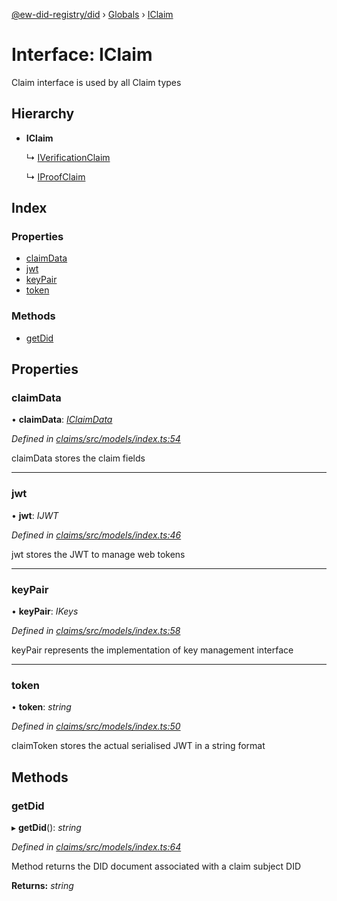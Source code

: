 [@ew-did-registry/did](../README.md) › [Globals](../globals.md) › [IClaim](iclaim.md)

# Interface: IClaim

Claim interface is used by all Claim types

## Hierarchy

* **IClaim**

  ↳ [IVerificationClaim](iverificationclaim.md)

  ↳ [IProofClaim](iproofclaim.md)

## Index

### Properties

* [claimData](iclaim.md#claimdata)
* [jwt](iclaim.md#jwt)
* [keyPair](iclaim.md#keypair)
* [token](iclaim.md#token)

### Methods

* [getDid](iclaim.md#getdid)

## Properties

###  claimData

• **claimData**: *[IClaimData](iclaimdata.md)*

*Defined in [claims/src/models/index.ts:54](https://github.com/energywebfoundation/ew-did-registry/blob/3229236/packages/claims/src/models/index.ts#L54)*

claimData stores the claim fields

___

###  jwt

• **jwt**: *IJWT*

*Defined in [claims/src/models/index.ts:46](https://github.com/energywebfoundation/ew-did-registry/blob/3229236/packages/claims/src/models/index.ts#L46)*

jwt stores the JWT to manage web tokens

___

###  keyPair

• **keyPair**: *IKeys*

*Defined in [claims/src/models/index.ts:58](https://github.com/energywebfoundation/ew-did-registry/blob/3229236/packages/claims/src/models/index.ts#L58)*

keyPair represents the implementation of key management interface

___

###  token

• **token**: *string*

*Defined in [claims/src/models/index.ts:50](https://github.com/energywebfoundation/ew-did-registry/blob/3229236/packages/claims/src/models/index.ts#L50)*

claimToken stores the actual serialised JWT in a string format

## Methods

###  getDid

▸ **getDid**(): *string*

*Defined in [claims/src/models/index.ts:64](https://github.com/energywebfoundation/ew-did-registry/blob/3229236/packages/claims/src/models/index.ts#L64)*

Method returns the DID document associated with a claim subject DID

**Returns:** *string*
